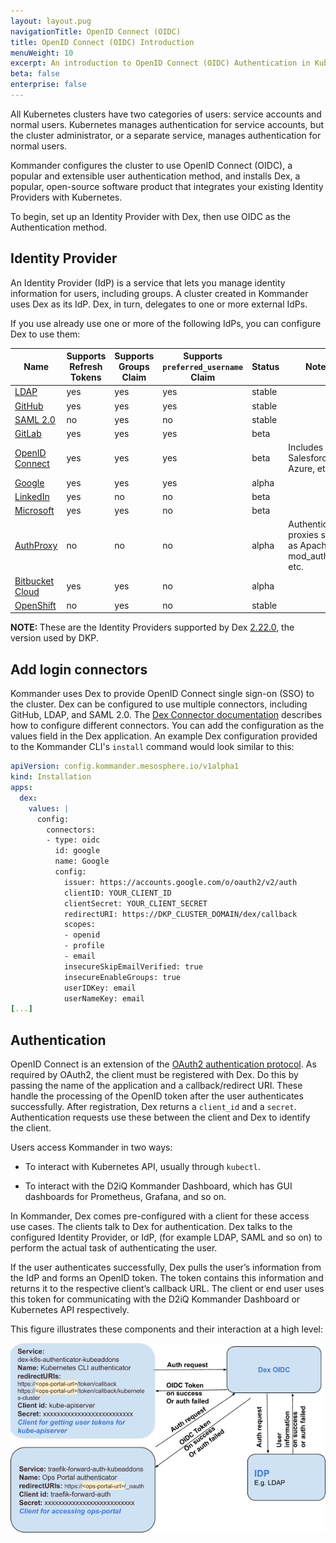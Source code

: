 ```yaml
---
layout: layout.pug
navigationTitle: OpenID Connect (OIDC)
title: OpenID Connect (OIDC) Introduction
menuWeight: 10
excerpt: An introduction to OpenID Connect (OIDC) Authentication in Kubernetes
beta: false
enterprise: false
---
```


<!--- markdownlint-disable MD030 --->

All Kubernetes clusters have two categories of users: service accounts and normal users. Kubernetes manages authentication for service accounts, but the cluster administrator, or a separate service, manages authentication for normal users.

Kommander configures the cluster to use OpenID Connect (OIDC), a popular and extensible user authentication method, and installs Dex, a popular, open-source software product that integrates your existing Identity Providers with Kubernetes.

To begin, set up an Identity Provider with Dex, then use OIDC as the Authentication method.

## Identity Provider

An Identity Provider (IdP) is a service that lets you manage identity information for users, including groups. A cluster created in Kommander uses Dex as its IdP. Dex, in turn, delegates to one or more external IdPs.

If you use already use one or more of the following IdPs, you can configure Dex to use them:

| Name | Supports Refresh Tokens | Supports Groups Claim | Supports `preferred_username` Claim | Status | Notes |
| ---- | ----------------------- | --------------------- | --------------------------------- | ------ | ----- |
| [LDAP](https://github.com/dexidp/dex/blob/v2.22.0/Documentation/connectors/ldap.md) | yes | yes | yes | stable | |
| [GitHub](https://github.com/dexidp/dex/blob/v2.22.0/Documentation/connectors/github.md) | yes | yes | yes | stable | |
| [SAML 2.0](https://github.com/dexidp/dex/blob/v2.22.0/Documentation/connectors/saml.md) | no | yes | no | stable |
| [GitLab](https://github.com/dexidp/dex/blob/v2.22.0/Documentation/connectors/gitlab.md) | yes | yes | yes | beta | |
| [OpenID Connect](https://github.com/dexidp/dex/blob/v2.22.0/Documentation/connectors/oidc.md) | yes | yes | yes | beta | Includes Salesforce, Azure, etc. |
| [Google](https://github.com/dexidp/dex/blob/v2.22.0/Documentation/connectors/google.md) | yes | yes | yes | alpha | |
| [LinkedIn](https://github.com/dexidp/dex/blob/v2.22.0/Documentation/connectors/linkedin.md) | yes | no | no | beta | |
| [Microsoft](https://github.com/dexidp/dex/blob/v2.22.0/Documentation/connectors/microsoft.md) | yes | yes | no | beta | |
| [AuthProxy](https://github.com/dexidp/dex/blob/v2.22.0/Documentation/connectors/authproxy.md) | no | no | no | alpha | Authentication proxies such as Apache2 mod_auth, etc. |
| [Bitbucket Cloud](https://github.com/dexidp/dex/blob/v2.22.0/Documentation/connectors/bitbucketcloud.md) | yes | yes | no | alpha | |
| [OpenShift](https://github.com/dexidp/dex/blob/v2.22.0/Documentation/connectors/openshift.md) | no | yes | no | stable | |

<p class="message--note"><strong>NOTE: </strong>These are the Identity Providers supported by Dex <a href="https://github.com/dexidp/dex/blob/v2.22.0/README.md">2.22.0</a>, the version used by DKP.</p>

<!--- ## Identity Provider Procedures

[Set up an identity provider with Dex](./set-up-identity-provider-with-dex) --->

## Add login connectors

Kommander uses Dex to provide OpenID Connect single sign-on (SSO) to the cluster. Dex can be configured to use multiple connectors, including GitHub, LDAP, and SAML 2.0. The [Dex Connector documentation](https://dexidp.io/docs/connectors/) describes how to configure different connectors. You can add the configuration as the values field in the Dex application. An example Dex configuration provided to the Kommander CLI's `install` command would look similar to this:

```yaml
apiVersion: config.kommander.mesosphere.io/v1alpha1
kind: Installation
apps:
  dex:
    values: |
      config:
        connectors:
        - type: oidc
          id: google
          name: Google
          config:
            issuer: https://accounts.google.com/o/oauth2/v2/auth
            clientID: YOUR_CLIENT_ID
            clientSecret: YOUR_CLIENT_SECRET
            redirectURI: https://DKP_CLUSTER_DOMAIN/dex/callback
            scopes:
            - openid
            - profile
            - email
            insecureSkipEmailVerified: true
            insecureEnableGroups: true
            userIDKey: email
            userNameKey: email
[...]
```

## Authentication

OpenID Connect is an extension of the [OAuth2 authentication protocol](https://oauth.net/2/). As required by OAuth2, the client must be registered with Dex. Do this by passing the name of the application and a callback/redirect URI. These handle the processing of the OpenID token after the user authenticates successfully. After registration, Dex returns a `client_id` and a `secret`. Authentication requests use these between the client and Dex to identify the client.

Users access Kommander in two ways:

-   To interact with Kubernetes API, usually through `kubectl`.

-   To interact with the D2iQ Kommander Dashboard, which has GUI dashboards for Prometheus, Grafana, and so on.

In Kommander, Dex comes pre-configured with a client for these access use cases. The clients talk to Dex for authentication. Dex talks to the configured Identity Provider, or IdP, (for example LDAP, SAML and so on) to perform the actual task of authenticating the user.

If the user authenticates successfully, Dex pulls the user’s information from the IdP and forms an OpenID token. The token contains this information and returns it to the respective client’s callback URL. The client or end user uses this token for communicating with the D2iQ Kommander Dashboard or Kubernetes API respectively.

This figure illustrates these components and their interaction at a high level:

![OIDC authentication flow](./oidc-auth-flow-with-dex.png)

<!--- ## Authentication Procedures

- [Generate client access token](./generate-client-access-token)
- [Change token lifetime](./change-token-lifetime)
- [Change the group prefix](./change-group-prefix)

## Users & Groups

TODO High-level overview of why there is a user and a group.

## Users & Groups Procedures

TODO Assign Permission to Users & Groups (Note: This should link to procedure under the forthcoming RBAC section.)

## Troubleshoot

[Troubleshoot OIDC and Dex](./troubleshoot) --->
